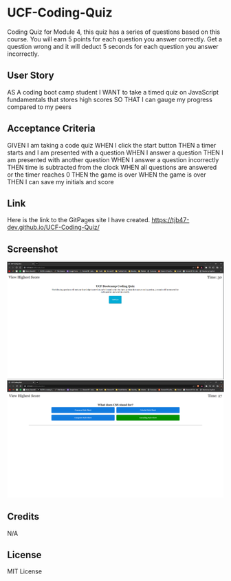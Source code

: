 # UCF-Coding-Quiz
Coding Quiz for Module 4, this quiz has a series of questions based on this course. You will earn 5 points for each question you answer correctly. Get a question wrong and it will deduct 5 seconds for each question you answer incorrectly.

## User Story
AS A coding boot camp student
I WANT to take a timed quiz on JavaScript fundamentals that stores high scores
SO THAT I can gauge my progress compared to my peers

## Acceptance Criteria
GIVEN I am taking a code quiz
WHEN I click the start button
THEN a timer starts and I am presented with a question
WHEN I answer a question
THEN I am presented with another question
WHEN I answer a question incorrectly
THEN time is subtracted from the clock
WHEN all questions are answered or the timer reaches 0
THEN the game is over
WHEN the game is over
THEN I can save my initials and score

## Link

Here is the link to the GitPages site I have created.
https://tjb47-dev.github.io/UCF-Coding-Quiz/

## Screenshot

![Screenshot of UCF Coding Quiz Webpage.](https://raw.githubusercontent.com/tjb47-dev/UCF-Coding-Quiz/main/images/UCF-Coding-Quiz.png)
![Screenshot of UCF Coding Quiz Webpage.](https://raw.githubusercontent.com/tjb47-dev/UCF-Coding-Quiz/main/images/UCF-Coding-Quiz2.png)

## Credits

N/A

## License

MIT License










